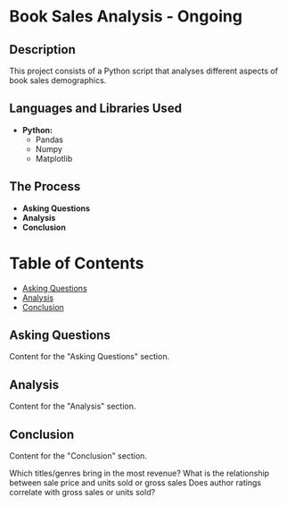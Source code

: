 <h1>Book Sales Analysis - Ongoing</h1>

<h2>Description</h2>
This project consists of a Python script that analyses different aspects of book sales demographics.
<br />


<h2>Languages and Libraries Used</h2>

- <b>Python:</b> 
   - Pandas</b>
   - Numpy</b>
   - Matplotlib</b>

<h2>The Process</h2>

- <b>Asking Questions</b> 
- <b>Analysis</b> 
- <b>Conclusion</b>
# Table of Contents

- [Asking Questions](#asking-questions)
- [Analysis](#analysis)
- [Conclusion](#conclusion)

## Asking Questions

Content for the "Asking Questions" section.

## Analysis

Content for the "Analysis" section.

## Conclusion

Content for the "Conclusion" section.


  Which titles/genres bring in the most revenue?
  What is the relationship between sale price and units sold or gross sales
  Does author ratings correlate with gross sales or units sold?
